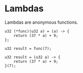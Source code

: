 # Lambdas

Lambdas are anonymous functions.

```mj
u32 (*func)(u32 a) = (a) -> {
    return (37 * a) + 9;
};

u32 result = func(7);
```

```mj
u32 result = (u32 a) -> {
    return (37 * a) + 9;
}(7);
```
